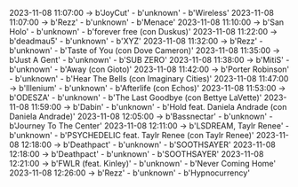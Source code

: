 2023-11-08 11:07:00 -> b'JoyCut' - b'unknown' - b'Wireless'
2023-11-08 11:07:00 -> b'Rezz' - b'unknown' - b'Menace'
2023-11-08 11:10:00 -> b'San Holo' - b'unknown' - b'forever free (con Duskus)'
2023-11-08 11:22:00 -> b'deadmau5' - b'unknown' - b'XYZ'
2023-11-08 11:32:00 -> b'Rezz' - b'unknown' - b'Taste of You (con Dove Cameron)'
2023-11-08 11:35:00 -> b'Just A Gent' - b'unknown' - b'SUB ZERO'
2023-11-08 11:38:00 -> b'MitiS' - b'unknown' - b'Away (con Gioto)'
2023-11-08 11:42:00 -> b'Porter Robinson' - b'unknown' - b'Hear The Bells (con Imaginary Cities)'
2023-11-08 11:47:00 -> b'Illenium' - b'unknown' - b'Afterlife (con Echos)'
2023-11-08 11:53:00 -> b'ODESZA' - b'unknown' - b'The Last Goodbye (con Bettye LaVette)'
2023-11-08 11:59:00 -> b'Dabin' - b'unknown' - b'Hold feat. Daniela Andrade (con Daniela Andrade)'
2023-11-08 12:05:00 -> b'Bassnectar' - b'unknown' - b'Journey To The Center'
2023-11-08 12:11:00 -> b'LSDREAM, Taylr Renee' - b'unknown' - b'PSYCHEDELIC feat. Taylr Renee (con Taylr Renee)'
2023-11-08 12:18:00 -> b'Deathpact' - b'unknown' - b'SOOTHSAYER'
2023-11-08 12:18:00 -> b'Deathpact' - b'unknown' - b'SOOTHSAYER'
2023-11-08 12:21:00 -> b'FWLR (feat. Kinley)' - b'unknown' - b'Never Coming Home'
2023-11-08 12:26:00 -> b'Rezz' - b'unknown' - b'Hypnocurrency'
